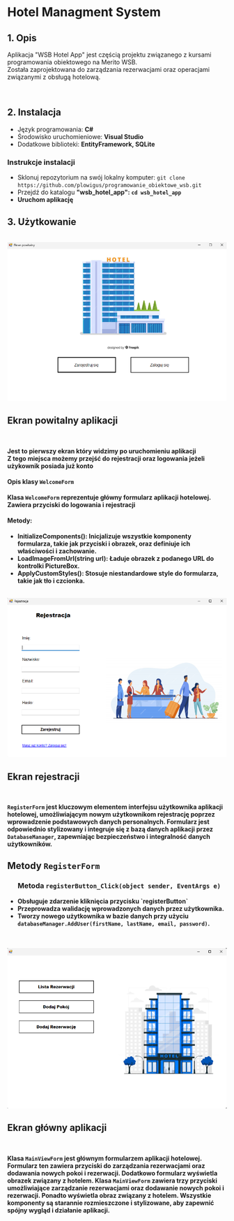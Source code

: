 <h1>Hotel Managment System</h1>
<h2>1. Opis<br></h2>
<p>Aplikacja "WSB Hotel App" jest częścią projektu związanego z kursami programowania obiektowego na Merito WSB. <br> Została zaprojektowana do zarządzania rezerwacjami oraz operacjami związanymi z obsługą hotelową.</p>
<br>
<h2>2. Instalacja</h2>
<p>
  <ul>
    <li>Język programowania: <b>C#</b></li>
    <li>Środowisko uruchomieniowe: <b>Visual Studio</b></li>
    <li>Dodatkowe biblioteki: <b>EntityFramework, SQLite</b></li>
  </ul>

<h3>Instrukcje instalacji</h3>

<ul>
  <li>Sklonuj repozytorium na swój lokalny komputer:
    <code>git clone https://github.com/plowigus/programowanie_obiektowe_wsb.git</code>
  </li>
  <li>Przejdź do katalogu <b>"wsb_hotel_app"<b>:
    <code>cd wsb_hotel_app</code>
  </li>
  <li>Uruchom aplikację</li>
</ul>
<h2>3. Użytkowanie</h2><br>
<img src="https://github.com/plowigus/programowanie_obiektowe_wsb/blob/main/Zrzut%20ekranu%202024-06-22%20123105.png">
<h2>Ekran powitalny aplikacji</h3><br>
<p>Jest to pierwszy ekran który widzimy po uruchomieniu aplikacji <br>Z tego miejsca możemy przejść do rejestracji oraz logowania jeżeli użykownik posiada już konto</p>
<h4>Opis klasy <code>WelcomeForm</code></h4>
<p>Klasa <code>WelcomeForm</code> reprezentuje główny formularz aplikacji hotelowej.<br>Zawiera przyciski do logowania i rejestracji</p>
<h4>Metody:</h5>
<ul>
  <li><b>InitializeComponents()</b>: Inicjalizuje wszystkie komponenty formularza, takie jak przyciski i obrazek, oraz definiuje ich właściwości i zachowanie.</li>
  <li><b>LoadImageFromUrl(string url)</b>: Ładuje obrazek z podanego URL do kontrolki PictureBox.</li>
  <li><b>ApplyCustomStyles()</b>: Stosuje niestandardowe style do formularza, takie jak tło i czcionka.</li>
</ul>
<br>


<img src="https://github.com/plowigus/programowanie_obiektowe_wsb/blob/main/Zrzut%20ekranu%202024-06-22%20123128.png">
<h2>Ekran rejestracji </h3><br>
<p><code>RegisterForm</code> jest kluczowym elementem interfejsu użytkownika aplikacji hotelowej, umożliwiającym nowym użytkownikom rejestrację poprzez wprowadzenie podstawowych danych personalnych. Formularz jest odpowiednio stylizowany i integruje się z bazą danych aplikacji przez <code>DatabaseManager</code>, zapewniając bezpieczeństwo i integralność danych użytkowników.</p>
<h2>Metody <code>RegisterForm</code></h2>
<ul>
  <h3>Metoda <code>registerButton_Click(object sender, EventArgs e)</code></h3>
  <li>Obsługuje zdarzenie kliknięcia przycisku `registerButton` </li>
  <li>Przeprowadza walidację wprowadzonych danych przez użytkownika.</li>
  <li>Tworzy nowego użytkownika w bazie danych przy użyciu <code>databaseManager.AddUser(firstName, lastName, email, password)</code>.</li>  
</ul>
<br>
<br>

<img src="https://github.com/plowigus/programowanie_obiektowe_wsb/blob/main/Zrzut%20ekranu%202024-06-23%20113721.png">
<h2>Ekran główny aplikacji </h3><br>
<p>Klasa <code>MainViewForm</code> jest głównym formularzem aplikacji hotelowej. Formularz ten zawiera przyciski do zarządzania rezerwacjami oraz dodawania nowych pokoi i rezerwacji. Dodatkowo formularz wyświetla obrazek związany z hotelem. Klasa <code>MainViewForm</code> zawiera trzy przyciski umożliwiające zarządzanie rezerwacjami oraz dodawanie nowych pokoi i rezerwacji. Ponadto wyświetla obraz związany z hotelem. Wszystkie komponenty są starannie rozmieszczone i stylizowane, aby zapewnić spójny wygląd i działanie aplikacji.</p>

